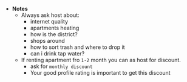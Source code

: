 - **Notes**
	- Always ask host about:
		- internet quality 
		- apartments heating
		- how is the district?
		- shops around
		- how to sort trash and where to drop it
		- can i drink tap water?
	- If renting apartment fro `1-2` month you can as host for discount.
		- ask for `monthly discount`
		- Your good profile rating is important to get this discount